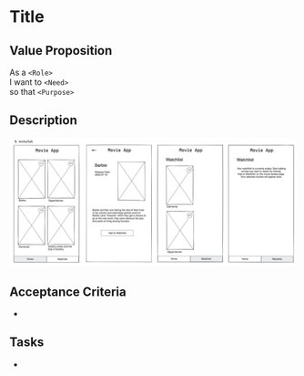 # Title

## Value Proposition

As a `<Role>` <br>
I want to `<Need>` <br>
so that `<Purpose>` <br>

## Description

![wireframe](./assets/scribble-watchlist.png)

## Acceptance Criteria

-

## Tasks

-
